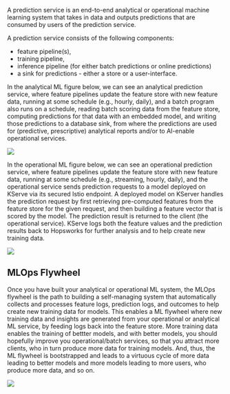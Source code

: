 A prediction service is an end-to-end analytical or operational machine learning system that takes in data and outputs predictions that are consumed by users of the prediction service.

A prediction service consists of the following components:

* feature pipeline(s),
* training pipeline,
* inference pipeline (for either batch predictions or online predictions)
* a sink for predictions - either a store or a user-interface.

In the analytical ML figure below, we can see an analytical prediction service, where feature pipelines update the feature store with new feature data, running at some schedule (e.g., hourly, daily), and a batch program also runs on a schedule, reading batch scoring data from the feature store, computing predictions for that data with an embedded model, and writing those predictions to a database sink, from where the predictions are used for (predictive, prescriptive) analytical reports and/or to AI-enable operational services.

<img src="/assets/images/concepts/mlops/analytical-prediction-service.svg">

In the operational ML figure below, we can see an operational prediction service, where feature pipelines update the feature store with new feature data, running at some schedule (e.g., streaming, hourly, daily), and the operational service sends prediction requests to a model deployed on KServe via its secured Istio endpoint. A deployed model on KServer handles the prediction request by first retrieving pre-computed features from the feature store for the given request, and then building a feature vector that is scored by the model. The prediction result is returned to the client (the operational service). KServe logs both the feature values and the prediction results back to Hopsworks for further analysis and to help create new training data.

<img src="/assets/images/concepts/mlops/operational-prediction-service.svg">


## MLOps Flywheel

Once you have built your analytical or operational ML system, the MLOps flywheel is the path to building a self-managing system that automatically collects and processes feature logs, prediction logs, and outcomes to help create new training data for models. This enables a ML flywheel where new training data and insights are generated from your operational or analytical ML service, by feeding logs back into the feature store. More training data enables the training of bettter models, and with better models, you should hopefully improve you operational/batch services, so that you attract more clients, who in turn produce more data for training models. And, thus, the ML flywheel is bootstrapped and leads to a virtuous cycle of more data leading to better models and more models leading to more users, who produce more data, and so on.

<img src="/assets/images/concepts/mlops/flywheel.svg">
